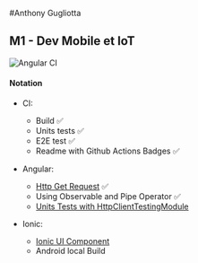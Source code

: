 #Anthony Gugliotta
## M1 - Dev Mobile et IoT
![Angular CI](https://github.com/agmgugliotta/tpWebMobile2/workflows/Angular%20CI/badge.svg?branch=master)
#### Notation

- CI:
    - Build :white_check_mark:
    - Units tests :white_check_mark:
    - E2E test :white_check_mark:
    - Readme with Github Actions Badges :white_check_mark:

- Angular:
    - [Http Get Request](https://angular.io/guide/http) :white_check_mark:
    - Using Observable and Pipe Operator :white_check_mark:
    - [Units Tests with HttpClientTestingModule](https://www.learnrxjs.io/)
    
- Ionic:
    - [Ionic UI Component](https://ionicframework.com/docs/components)
    - Android local Build
    
